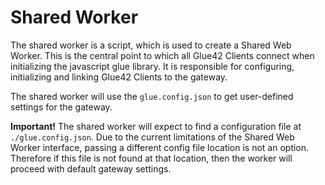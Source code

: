 # Shared Worker

The shared worker is a script, which is used to create a Shared Web Worker. This is the central point to which all Glue42 Clients connect when initializing the javascript glue library. It is responsible for configuring, initializing and linking Glue42 Clients to the gateway.

The shared worker will use the `glue.config.json` to get user-defined settings for the gateway.

**Important!** The shared worker will expect to find a configuration file at `./glue.config.json`. Due to the current limitations of the Shared Web Worker interface, passing a different config file location is not an option. Therefore if this file is not found at that location, then the worker will proceed with default gateway settings.
